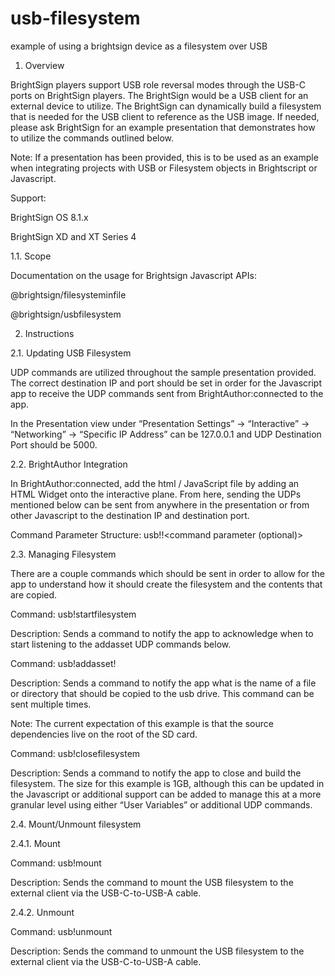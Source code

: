 # usb-filesystem
example of using a brightsign device as a filesystem over USB

1. Overview

BrightSign players support USB role reversal modes through the USB-C ports on BrightSign players. The BrightSign would be a USB client for an external device to utilize. The BrightSign can dynamically build a filesystem that is needed for the USB client to reference as the USB image. If needed, please ask BrightSign for an example presentation that demonstrates how to utilize the commands outlined below. 

Note: If a presentation has been provided, this is to be used as an example when integrating projects with USB or Filesystem objects in Brightscript or Javascript.

Support:

BrightSign OS 8.1.x

BrightSign XD and XT Series 4

1.1. Scope

Documentation on the usage for Brightsign Javascript APIs:

@brightsign/filesysteminfile

@brightsign/usbfilesystem


2. Instructions

2.1. Updating USB Filesystem

UDP commands are utilized throughout the sample presentation provided. The correct destination IP and port should be set in order for the Javascript app to receive the UDP commands sent from BrightAuthor:connected to the app. 

In the Presentation view under  “Presentation Settings” -> “Interactive” -> “Networking” -> “Specific IP Address” can be 127.0.0.1 and UDP Destination Port should be 5000. 

2.2. BrightAuthor Integration

In BrightAuthor:connected, add the html / JavaScript file by adding an HTML Widget onto the interactive plane. From here, sending the UDPs mentioned below can be sent from anywhere in the presentation or from other Javascript to the destination IP and destination port. 

Command Parameter Structure: usb!<command>!<command parameter (optional)>

2.3. Managing Filesystem

There are a couple commands which should be sent in order to allow for the app to understand how it should create the filesystem and the contents that are copied. 

Command: usb!startfilesystem

Description: Sends a command to notify the app to acknowledge when to start listening to the addasset UDP commands below. 

Command: usb!addasset!<filename or directory>
  
Description: Sends a command to notify the app what is the name of a file or directory that should be copied to the usb drive. This command can be sent multiple times.

Note: The current expectation of this example is that the source dependencies live on the root of the SD card.

Command: usb!closefilesystem

Description: Sends a command to notify the app to close and build the filesystem. The size for this example is 1GB, although this can be updated in the Javascript or additional support can be added to manage this at a more granular level using either “User Variables” or additional UDP commands.

2.4. Mount/Unmount filesystem

2.4.1. Mount

Command: usb!mount

Description: Sends the command to mount the USB filesystem to the external client via the USB-C-to-USB-A cable.

2.4.2. Unmount

Command: usb!unmount

Description: Sends the command to unmount the USB filesystem to the external client via the USB-C-to-USB-A cable.
